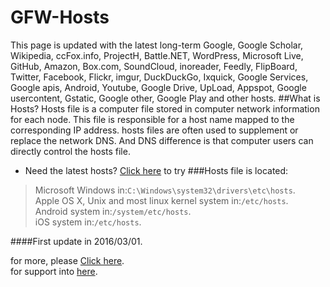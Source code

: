 # GFW-Hosts
This page is updated with the latest long-term Google, Google Scholar, Wikipedia, ccFox.info, ProjectH, Battle.NET, WordPress, Microsoft Live, GitHub, Amazon, Box.com, SoundCloud, inoreader, Feedly, FlipBoard, Twitter, Facebook, Flickr, imgur, DuckDuckGo, Ixquick, Google Services, Google apis, Android, Youtube, Google Drive, UpLoad, Appspot, Google usercontent, Gstatic, Google other, Google Play and other hosts.
##What is Hosts?
Hosts file is a computer file stored in computer network information for each node. This file is responsible for a host name mapped to the corresponding IP address. hosts files are often used to supplement or replace the network DNS. And DNS difference is that computer users can directly control the hosts file.
 * Need the latest hosts? [Click here](https://github.com/devsoftcn/GFW-Hosts/latest) to try
###Hosts file is located:
>Microsoft Windows in:`C:\Windows\system32\drivers\etc\hosts`.<br>
>Apple OS X, Unix and most linux kernel system in:`/etc/hosts`.<br>
>Android system in:`/system/etc/hosts`.<br>
>iOS system in:`/etc/hosts`.<br>

####First update in 2016/03/01.


  for more, please [Click here](http://hosts.devsoft.cn).<br>
  for support into [here](http://support.devsoft.cn).
